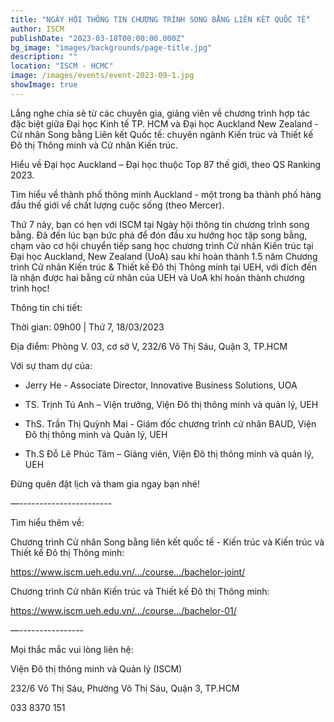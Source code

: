 ```yaml
---
title: "NGÀY HỘI THÔNG TIN CHƯƠNG TRÌNH SONG BẰNG LIÊN KẾT QUỐC TẾ"
author: ISCM
publishDate: "2023-03-18T00:00:00.000Z"
bg_image: "images/backgrounds/page-title.jpg"
description: "" 
location: "ISCM - HCMC"
image: /images/events/event-2023-09-1.jpg
showImage: true
---
```

Lắng nghe chia sẻ từ các chuyên gia, giảng viên về chương trình hợp tác đặc biệt giữa Đại học Kinh tế TP. HCM và Đại học Auckland New Zealand - Cử nhân Song bằng Liên kết Quốc tế: chuyên ngành Kiến trúc và Thiết kế Đô thị Thông minh và Cử nhân Kiến trúc.

Hiểu về Đại học Auckland – Đại học thuộc Top 87 thế giới, theo QS Ranking 2023.

Tìm hiểu về thành phố thông minh Auckland - một trong ba thành phố hàng đầu thế giới về chất lượng cuộc sống (theo Mercer).

Thứ 7 này, bạn có hẹn với ISCM tại Ngày hội thông tin chương trình song bằng. Đã đến lúc bạn bức phá để đón đầu xu hướng học tập song bằng, chạm vào cơ hội chuyển tiếp sang học chương trình Cử nhân Kiến trúc tại Đại học Auckland, New Zealand (UoA) sau khi hoàn thành 1.5 năm Chương trình Cử nhân Kiến trúc & Thiết kế Đô thị Thông minh tại UEH, với đích đến là nhận được hai bằng cử nhân của UEH và UoA khi hoàn thành chương trình học!

Thông tin chi tiết:

Thời gian: 09h00 | Thứ 7, 18/03/2023

Địa điểm: Phòng V. 03, cơ sở V, 232/6 Võ Thị Sáu, Quận 3, TP.HCM

Với sự tham dự của:

+ Jerry He - Associate Director, Innovative Business Solutions, UOA

+ TS. Trịnh Tú Anh – Viện trưởng, Viện Đô thị thông minh và quản lý, UEH

+ ThS. Trần Thị Quỳnh Mai - Giám đốc chương trình cử nhân BAUD, Viện Đô thị thông minh và Quản lý, UEH

+ Th.S Đỗ Lê Phúc Tâm – Giảng viên, Viện Đô thị thông minh và quản lý, UEH

Đừng quên đặt lịch và tham gia ngay bạn nhé!

—-----------------------

Tìm hiểu thêm về:

Chương trình Cử nhân Song bằng liên kết quốc tế - Kiến trúc và Kiến trúc và Thiết kế Đô thị Thông minh:

https://www.iscm.ueh.edu.vn/.../course.../bachelor-joint/

Chương trình Cử nhân Kiến trúc và Thiết kế Đô thị Thông minh:

https://www.iscm.ueh.edu.vn/.../course.../bachelor-01/

—----------------

Mọi thắc mắc vui lòng liên hệ:

Viện Đô thị thông minh và Quản lý (ISCM)

232/6 Võ Thị Sáu, Phường Võ Thị Sáu, Quận 3, TP.HCM

033 8370 151